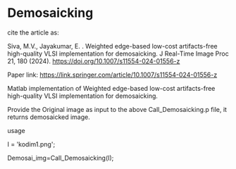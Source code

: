 # Demosaicking

cite the article as:

Siva, M.V., Jayakumar, E. . Weighted edge-based low-cost artifacts-free high-quality VLSI implementation for demosaicking. J Real-Time Image Proc 21, 180 (2024). https://doi.org/10.1007/s11554-024-01556-z

Paper link: https://link.springer.com/article/10.1007/s11554-024-01556-z

Matlab implementation of  Weighted edge-based low-cost artifacts-free high-quality VLSI implementation for demosaicking.

Provide the Original image as input to the above Call_Demosaicking.p file, it returns demosaicked image.

usage

I = 'kodim1.png';

Demosai_img=Call_Demosaicking(I);
